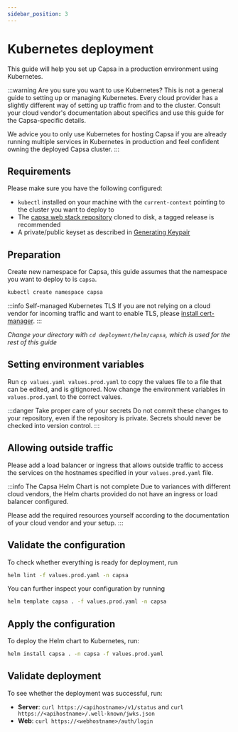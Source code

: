 ```yaml
---
sidebar_position: 3
---
```


# Kubernetes deployment

This guide will help you set up Capsa in a production environment using Kubernetes.

:::warning Are you sure you want to use Kubernetes?
This is not a general guide to setting up or managing Kubernetes. Every cloud provider has a slightly different way of setting up traffic from and to the cluster. Consult your cloud vendor's documentation about specifics and use this guide for the Capsa-specific details.

We advice you to only use Kubernetes for hosting Capsa if you are already running multiple services in Kubernetes in production and feel confident owning the deployed Capsa cluster.
:::

## Requirements

Please make sure you have the following configured:

- `kubectl` installed on your machine with the `current-context` pointing to the cluster you want to deploy to
- The [capsa web stack repository](https://github.com/capsa-gg/capsa) cloned to disk, a tagged release is recommended
- A private/public keyset as described in [Generating Keypair](../web-stack.md#generating-publicprivate-keypair)

## Preparation

Create new namespace for Capsa, this guide assumes that the namespace you want to deploy to is `capsa`.

```sh
kubectl create namespace capsa
```

:::info Self-managed Kubernetes TLS
If you are not relying on a cloud vendor for incoming traffic and want to enable TLS, please [install cert-manager](https://cert-manager.io/docs/installation/).
:::

_Change your directory with `cd deployment/helm/capsa`, which is used for the rest of this guide_

## Setting environment variables

Run `cp values.yaml values.prod.yaml` to copy the values file to a file that can be edited, and is gitignored. Now change the environment variables in `values.prod.yaml` to the correct values.

:::danger Take proper care of your secrets
Do not commit these changes to your repository, even if the repository is private. Secrets should never be checked into version control.
:::

## Allowing outside traffic

Please add a load balancer or ingress that allows outside traffic to access the services on the hostnames specified in your `values.prod.yaml` file.

:::info The Capsa Helm Chart is not complete
Due to variances with different cloud vendors, the Helm charts provided do not have an ingress or load balancer configured.

Please add the required resources yourself according to the documentation of your cloud vendor and your setup.
:::

## Validate the configuration

To check whether everything is ready for deployment, run

```sh
helm lint -f values.prod.yaml -n capsa
```

You can further inspect your configuration by running

```sh
helm template capsa . -f values.prod.yaml -n capsa
```

## Apply the configuration

To deploy the Helm chart to Kubernetes, run:

```sh
helm install capsa . -n capsa -f values.prod.yaml
```

## Validate deployment

To see whether the deployment was successful, run:

- **Server**: `curl https://<apihostname>/v1/status` and `curl https://<apihostname>/.well-known/jwks.json`
- **Web**: `curl https://<webhostname>/auth/login`
